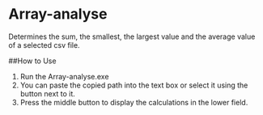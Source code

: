 # Array-analyse
Determines the sum, the smallest, the largest value and the average value of a selected csv file. 

##How to Use 
1. Run the Array-analyse.exe 
2. You can paste the copied path into the text box or select it using the button next to it. 
3. Press the middle button to display the calculations in the lower field. 

